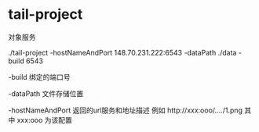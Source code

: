 # tail-project
对象服务


 ./tail-project -hostNameAndPort 148.70.231.222:6543 -dataPath ./data -build 6543
 
 
 
 -build 绑定的端口号
 
 -dataPath 文件存储位置
 
 -hostNameAndPort 返回的url服务和地址描述 例如 http://xxx:ooo/..../1.png 其中 xxx:ooo 为该配置
